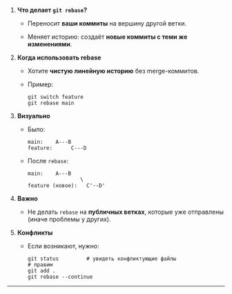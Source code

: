 

1. **Что делает `git rebase`?**
    
    - Переносит **ваши коммиты** на вершину другой ветки.
        
    - Меняет историю: создаёт **новые коммиты с теми же изменениями**.
        
2. **Когда использовать rebase**
    
    - Хотите **чистую линейную историю** без merge-коммитов.
        
    - Пример:
        
        ```
        git switch feature
        git rebase main
        ```
        
3. **Визуально**
    
    - Было:
        
        ```
        main:    A---B
        feature:      C---D
        ```
        
    - После `rebase`:
        
        ```
        main:    A---B
                         \
        feature (новое):   C'--D'
        ```
        
4. **Важно**
    
    - Не делать `rebase` на **публичных ветках**, которые уже отправлены (иначе проблемы у других).
        
5. **Конфликты**
    
    - Если возникают, нужно:
        
        ```
        git status         # увидеть конфликтующие файлы
        # правим
        git add .
        git rebase --continue
        ```
        

---
